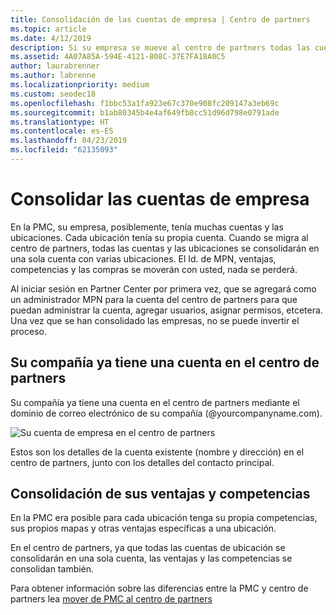 ```yaml
---
title: Consolidación de las cuentas de empresa | Centro de partners
ms.topic: article
ms.date: 4/12/2019
description: Si su empresa se mueve al centro de partners todas las cuentas se consolidan en una cuenta
ms.assetid: 4A07A85A-594E-4121-808C-37E7FA18A0C5
author: laurabrenner
ms.author: labrenne
ms.localizationpriority: medium
ms.custom: seodec18
ms.openlocfilehash: f1bbc53a1fa923e67c370e908fc209147a3eb69c
ms.sourcegitcommit: b1ab80345b4e4af649fb8cc51d96d798e0791ade
ms.translationtype: HT
ms.contentlocale: es-ES
ms.lasthandoff: 04/23/2019
ms.locfileid: "62135093"
---
```

# <a name="consolidate-your-company-accounts"></a>Consolidar las cuentas de empresa

En la PMC, su empresa, posiblemente, tenía muchas cuentas y las ubicaciones. Cada ubicación tenía su propia cuenta. Cuando se migra al centro de partners, todas las cuentas y las ubicaciones se consolidarán en una sola cuenta con varias ubicaciones. El Id. de MPN, ventajas, competencias y las compras se moverán con usted, nada se perderá. 

Al iniciar sesión en Partner Center por primera vez, que se agregará como un administrador MPN para la cuenta del centro de partners para que puedan administrar la cuenta, agregar usuarios, asignar permisos, etcetera. Una vez que se han consolidado las empresas, no se puede invertir el proceso.

## <a name="your-company-already-has-an-account-in-partner-center"></a>Su compañía ya tiene una cuenta en el centro de partners

Su compañía ya tiene una cuenta en el centro de partners mediante el dominio de correo electrónico de su compañía (@yourcompanyname.com).

![Su cuenta de empresa en el centro de partners](images/company1.png)

Estos son los detalles de la cuenta existente (nombre y dirección) en el centro de partners, junto con los detalles del contacto principal. 

## <a name="consolidating-your-benefits-and-competencies"></a>Consolidación de sus ventajas y competencias

En la PMC era posible para cada ubicación tenga su propia competencias, sus propios mapas y otras ventajas específicas a una ubicación.

En el centro de partners, ya que todas las cuentas de ubicación se consolidarán en una sola cuenta, las ventajas y las competencias se consolidan también. 

Para obtener información sobre las diferencias entre la PMC y centro de partners lea [mover de PMC al centro de partners](pmc-to-partner-center.md)